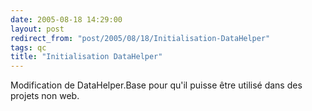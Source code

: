 ```yaml
---
date: 2005-08-18 14:29:00
layout: post
redirect_from: "post/2005/08/18/Initialisation-DataHelper"
tags: qc
title: "Initialisation DataHelper"
---
```


Modification de DataHelper.Base pour qu'il puisse être utilisé dans des
projets non web.
